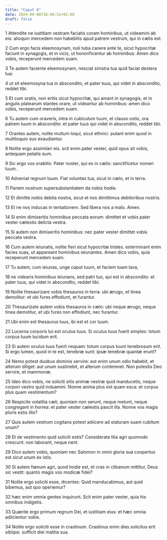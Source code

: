 ```yaml
---
title: "Caput 6"
date: 2024-09-06T18:40:51+02:00
draft: false
---
```




1 Attendite ne iustitiam vestram faciatis coram hominibus, ut videamini ab eis: alioquin mercedem non habebitis apud patrem vestrum, qui in cælis est.

2 Cum ergo facis eleemosynam, noli tuba canere ante te, sicut hypocritæ faciunt in synagogis, et in vicis, ut honorificentur ab hominibus: Amen dico vobis, receperunt mercedem suam.

3 Te autem faciente eleemosynam, nesciat sinistra tua quid faciat dextera tua:

4 ut sit eleemosyna tua in abscondito, et pater tuus, qui videt in abscondito, reddet tibi.

5 Et cum oratis, non eritis sicut hypocritæ, qui amant in synagogis, et in angulis platearum stantes orare, ut videantur ab hominibus: amen dico vobis, receperunt mercedem suam.

6 Tu autem cum oraveris, intra in cubiculum tuum, et clauso ostio, ora patrem tuum in abscondito: et pater tuus qui videt in abscondito, reddet tibi.

7 Orantes autem, nolite multum loqui, sicut ethnici. putant enim quod in multiloquio suo exaudiantur.

8 Nolite ergo assimilari eis. scit enim pater vester, quid opus sit vobis, antequam petatis eum.

9 Sic ergo vos orabitis: Pater noster, qui es in cælis: sanctificetur nomen tuum.

10 Adveniat regnum tuum. Fiat voluntas tua, sicut in cælo, et in terra.

11 Panem nostrum supersubstantialem da nobis hodie.

12 Et dimitte nobis debita nostra, sicut et nos dimittimus debitoribus nostris.

13 Et ne nos inducas in tentationem. Sed libera nos a malo. Amen.

14 Si enim dimiseritis hominibus peccata eorum: dimittet et vobis pater vester cælestis delicta vestra.

15 Si autem non dimiseritis hominibus: nec pater vester dimittet vobis peccata vestra.

16 Cum autem ieiunatis, nolite fieri sicut hypocritæ tristes. exterminant enim facies suas, ut appareant hominibus ieiunantes. Amen dico vobis, quia receperunt mercedem suam.

17 Tu autem, cum ieiunas, unge caput tuum, et faciem tuam lava,

18 ne videaris hominibus ieiunans, sed patri tuo, qui est in abscondito: et pater tuus, qui videt in abscondito, reddet tibi.

19 Nolite thesaurizare vobis thesauros in terra: ubi ærugo, et tinea demolitur: et ubi fures effodiunt, et furantur.

20 Thesaurizate autem vobis thesauros in cælo: ubi neque ærugo, neque tinea demolitur, et ubi fures non effodiunt, nec furantur.

21 Ubi enim est thesaurus tuus, ibi est et cor tuum.

22 Lucerna corporis tui est oculus tuus. Si oculus tuus fuerit simplex: totum corpus tuum lucidum erit.

23 Si autem oculus tuus fuerit nequam: totum corpus tuum tenebrosum erit. Si ergo lumen, quod in te est, tenebræ sunt: ipsæ tenebræ quantæ erunt?

24 Nemo potest duobus dominis servire: aut enim unum odio habebit, et alterum diliget: aut unum sustinebit, et alterum contemnet. Non potestis Deo servire, et mammonæ.

25 Ideo dico vobis, ne soliciti sitis animæ vestræ quid manducetis, neque corpori vestro quid induamini. Nonne anima plus est quam esca: et corpus plus quam vestimentum?

26 Respicite volatilia cæli, quoniam non serunt, neque metunt, neque congregant in horrea: et pater vester cælestis pascit illa. Nonne vos magis pluris estis illis?

27 Quis autem vestrum cogitans potest adiicere ad staturam suam cubitum unum?

28 Et de vestimento quid soliciti estis? Considerate lilia agri quomodo crescunt: non laborant, neque nent.

29 Dico autem vobis, quoniam nec Salomon in omni gloria sua coopertus est sicut unum ex istis.

30 Si autem fœnum agri, quod hodie est, et cras in clibanum mittitur, Deus sic vestit: quanto magis vos modicæ fidei?

31 Nolite ergo soliciti esse, dicentes: Quid manducabimus, aut quid bibemus, aut quo operiemur?

32 hæc enim omnia gentes inquirunt. Scit enim pater vester, quia his omnibus indigetis.

33 Quærite ergo primum regnum Dei, et iustitiam eius: et hæc omnia adiicientur vobis.

34 Nolite ergo soliciti esse in crastinum. Crastinus enim dies solicitus erit sibiipsi. sufficit diei malitia sua.


